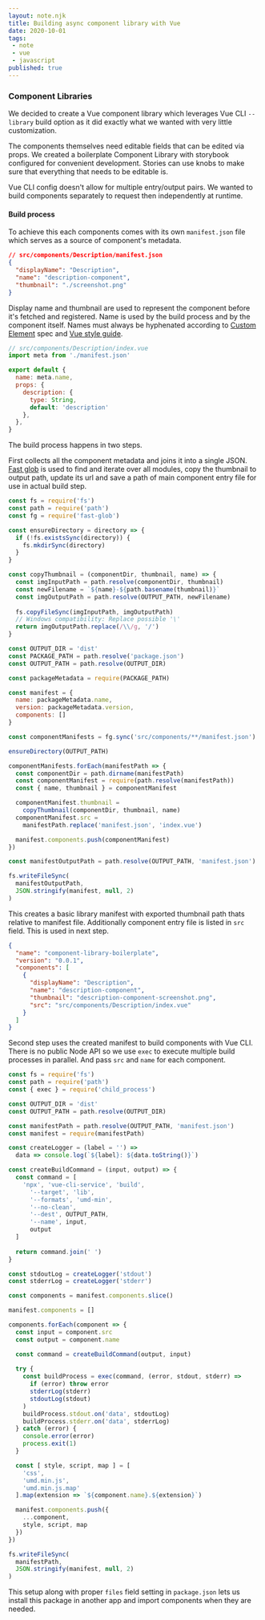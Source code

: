 ```yaml
---
layout: note.njk
title: Building async component library with Vue
date: 2020-10-01
tags: 
 - note
 - vue
 - javascript
published: true
---
```


### Component Libraries
We decided to create a Vue component library which leverages Vue CLI `--library` build option as it did exactly what we wanted with very little customization.

The components themselves need editable fields that can be edited via props. We created a boilerplate Component Library with storybook configured for convenient development. Stories can use knobs to make sure that everything that needs to be editable is.

Vue CLI config doesn't allow for multiple entry/output pairs. We wanted to build components separately to request then independently at runtime.

#### Build process

To achieve this each components comes with its own `manifest.json` file which serves as a source of component's metadata.

```json
// src/components/Description/manifest.json
{
  "displayName": "Description",
  "name": "description-component",
  "thumbnail": "./screenshot.png"
}
```

Display name and thumbnail are used to represent the component before it's fetched and  registered. Name is used by the build process and by the component itself. Names must always be hyphenated according to [Custom Element](https://html.spec.whatwg.org/multipage/custom-elements.html#custom-elements-core-concepts) spec and [Vue style guide](https://vuejs.org/v2/style-guide/#Multi-word-component-names-essential).

```js
// src/components/Description/index.vue
import meta from './manifest.json'

export default {
  name: meta.name,
  props: {
    description: {
      type: String,
      default: 'description'
    },
  },
}
```

The build process happens in two steps.

First collects all the component metadata and joins it into a single JSON. [Fast glob](https://github.com/mrmlnc/fast-glob) is used to find and iterate over all modules, copy the thumbnail to output path, update its url and save a path of main component entry file for use in actual build step.

```js
const fs = require('fs')
const path = require('path')
const fg = require('fast-glob')

const ensureDirectory = directory => {
  if (!fs.existsSync(directory)) {
    fs.mkdirSync(directory)
  }
}

const copyThumbnail = (componentDir, thumbnail, name) => {
  const imgInputPath = path.resolve(componentDir, thumbnail)
  const newFilename = `${name}-${path.basename(thumbnail)}`
  const imgOutputPath = path.resolve(OUTPUT_PATH, newFilename)
  
  fs.copyFileSync(imgInputPath, imgOutputPath)
  // Windows compatibility: Replace possible '\'
  return imgOutputPath.replace(/\\/g, '/')
}

const OUTPUT_DIR = 'dist'
const PACKAGE_PATH = path.resolve('package.json')
const OUTPUT_PATH = path.resolve(OUTPUT_DIR)

const packageMetadata = require(PACKAGE_PATH)

const manifest = {
  name: packageMetadata.name,
  version: packageMetadata.version,
  components: []
}

const componentManifests = fg.sync('src/components/**/manifest.json')

ensureDirectory(OUTPUT_PATH)

componentManifests.forEach(manifestPath => {
  const componentDir = path.dirname(manifestPath)
  const componentManifest = require(path.resolve(manifestPath))
  const { name, thumbnail } = componentManifest

  componentManifest.thumbnail =
    copyThumbnail(componentDir, thumbnail, name)
  componentManifest.src =
    manifestPath.replace('manifest.json', 'index.vue')

  manifest.components.push(componentManifest)
})

const manifestOutputPath = path.resolve(OUTPUT_PATH, 'manifest.json')

fs.writeFileSync(
  manifestOutputPath,
  JSON.stringify(manifest, null, 2)
)
```

This creates a basic library manifest with exported thumbnail path thats relative to
manifest file. Additionally component entry file is listed in `src` field. This
is used in next step.

```json
{
  "name": "component-library-boilerplate",
  "version": "0.0.1",
  "components": [
    {
      "displayName": "Description",
      "name": "description-component",
      "thumbnail": "description-component-screenshot.png",
      "src": "src/components/Description/index.vue"
    }
  ]
}
```
Second step uses the created manifest to build components with Vue CLI. There is no public Node API so we use `exec` to execute multiple build processes in parallel. And pass `src` and `name` for each component.

```js
const fs = require('fs')
const path = require('path')
const { exec } = require('child_process')

const OUTPUT_DIR = 'dist'
const OUTPUT_PATH = path.resolve(OUTPUT_DIR)

const manifestPath = path.resolve(OUTPUT_PATH, 'manifest.json')
const manifest = require(manifestPath)

const createLogger = (label = '') =>
  data => console.log(`${label}: ${data.toString()}`)

const createBuildCommand = (input, output) => {
  const command = [
    'npx', 'vue-cli-service', 'build',
      '--target', 'lib',
      '--formats', 'umd-min',
      '--no-clean',
      '--dest', OUTPUT_PATH,
      '--name', input,
      output
  ]
  
  return command.join(' ')
}

const stdoutLog = createLogger('stdout')
const stderrLog = createLogger('stderr')

const components = manifest.components.slice()

manifest.components = []

components.forEach(component => {
  const input = component.src
  const output = component.name

  const command = createBuildCommand(output, input)
  
  try {
    const buildProcess = exec(command, (error, stdout, stderr) =>
      if (error) throw error
      stderrLog(stderr)
      stdoutLog(stdout)
    )
    buildProcess.stdout.on('data', stdoutLog)
    buildProcess.stderr.on('data', stderrLog)
  } catch (error) { 
    console.error(error)
    process.exit(1)
  }

  const [ style, script, map ] = [
    'css',
    'umd.min.js',
    'umd.min.js.map'
  ].map(extension => `${component.name}.${extension}`)

  manifest.components.push({
    ...component,
    style, script, map
  })
})

fs.writeFileSync(
  manifestPath,
  JSON.stringify(manifest, null, 2)
)
```
This setup along with proper `files` field setting in `package.json` lets us install
this package in another app and import components when they are needed.